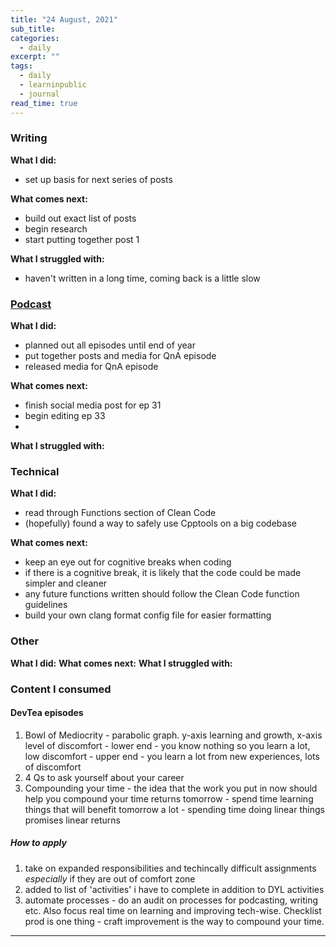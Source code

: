 ```yaml
---
title: "24 August, 2021"
sub_title: 
categories:
  - daily
excerpt: ""
tags:
  - daily
  - learninpublic
  - journal
read_time: true
---
```


### Writing
**What I did:** 
- set up basis for next series of posts

**What comes next:**
- build out exact list of posts
- begin research
- start putting together post 1

**What I struggled with:**
- haven't written in a long time, coming back is a little slow 

### [Podcast](http://frndshiptime.com)
**What I did:** 
- planned out all episodes until end of year
- put together posts and media for QnA episode
- released media for QnA episode

**What comes next:**
- finish social media post for ep 31
- begin editing ep 33
- 

**What I struggled with:**

### Technical
**What I did:**
- read through Functions section of Clean Code
- (hopefully) found a way to safely use Cpptools on a big codebase

**What comes next:**
- keep an eye out for cognitive breaks when coding
- if there is a cognitive break, it is likely that the code could be made simpler and cleaner
- any future functions written should follow the Clean Code function guidelines
- build your own clang format config file for easier formatting

### Other
**What I did:**
**What comes next:**
**What I struggled with:**

### Content I consumed
#### DevTea episodes
  1. Bowl of Mediocrity
    - parabolic graph. y-axis learning and growth, x-axis level of discomfort
    - lower end - you know nothing so you learn a lot, low discomfort
    - upper end - you learn a lot from new experiences, lots of discomfort
  2. 4 Qs to ask yourself about your career
  3. Compounding your time
    - the idea that the work you put in now should help you compound your time returns tomorrow
    - spend time learning things that will benefit tomorrow a lot
    - spending time doing linear things promises linear returns
##### How to apply
1. take on expanded responsibilities and techincally difficult assignments *especially* if they are out of comfort zone
2. added to list of 'activities' i have to complete in addition to DYL activities
3. automate processes - do an audit on processes for podcasting, writing etc. Also focus real time on learning and improving tech-wise. Checklist prod is one thing - craft improvement is the way to compound your time. 

---
